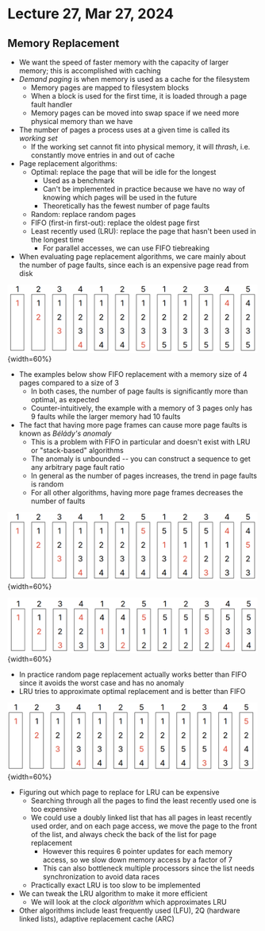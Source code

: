 # Lecture 27, Mar 27, 2024

## Memory Replacement

* We want the speed of faster memory with the capacity of larger memory; this is accomplished with caching
* *Demand paging* is when memory is used as a cache for the filesystem
	* Memory pages are mapped to filesystem blocks
	* When a block is used for the first time, it is loaded through a page fault handler
	* Memory pages can be moved into swap space if we need more physical memory than we have
* The number of pages a process uses at a given time is called its *working set*
	* If the working set cannot fit into physical memory, it will *thrash*, i.e. constantly move entries in and out of cache
* Page replacement algorithms:
	* Optimal: replace the page that will be idle for the longest
		* Used as a benchmark
		* Can't be implemented in practice because we have no way of knowing which pages will be used in the future
		* Theoretically has the fewest number of page faults
	* Random: replace random pages
	* FIFO (first-in first-out): replace the oldest page first
	* Least recently used (LRU): replace the page that hasn't been used in the longest time
		* For parallel accesses, we can use FIFO tiebreaking
* When evaluating page replacement algorithms, we care mainly about the number of page faults, since each is an expensive page read from disk

![Optimal page replacement example. The number above each box is the page being accessed and the boxes are physical memory holding pages. Red denotes page faults. 6 total page faults.](./imgs/lec27_1.png){width=60%}

* The examples below show FIFO replacement with a memory size of 4 pages compared to a size of 3
	* In both cases, the number of page faults is significantly more than optimal, as expected
	* Counter-intuitively, the example with a memory of 3 pages only has 9 faults while the larger memory had 10 faults
* The fact that having more page frames can cause more page faults is known as *Bélády's anomaly*
	* This is a problem with FIFO in particular and doesn't exist with LRU or "stack-based" algorithms
	* The anomaly is unbounded -- you can construct a sequence to get any arbitrary page fault ratio
	* In general as the number of pages increases, the trend in page faults is random
	* For all other algorithms, having more page frames decreases the number of faults

![FIFO example. 10 total page faults.](./imgs/lec27_2.png){width=60%}

![FIFO example with a smaller physical memory. 9 total page faults.](./imgs/lec27_4.png){width=60%}

* In practice random page replacement actually works better than FIFO since it avoids the worst case and has no anomaly
* LRU tries to approximate optimal replacement and is better than FIFO

![LRU example. 8 total page faults.](./imgs/lec27_3.png){width=60%}

* Figuring out which page to replace for LRU can be expensive
	* Searching through all the pages to find the least recently used one is too expensive
	* We could use a doubly linked list that has all pages in least recently used order, and on each page access, we move the page to the front of the list, and always check the back of the list for page replacement
		* However this requires 6 pointer updates for each memory access, so we slow down memory access by a factor of 7
		* This can also bottleneck multiple processors since the list needs synchronization to avoid data races
	* Practically exact LRU is too slow to be implemented
* We can tweak the LRU algorithm to make it more efficient
	* We will look at the *clock algorithm* which approximates LRU
* Other algorithms include least frequently used (LFU), 2Q (hardware linked lists), adaptive replacement cache (ARC)

